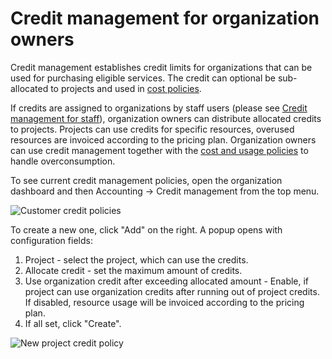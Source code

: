 # Credit management for organization owners

Credit management establishes credit limits for organizations that can be used for purchasing eligible services.
The credit can optional be sub-allocated to projects and used in [cost policies](cost-and-usage-policies.md).

If credits are assigned to organizations by staff users (please see [Credit management for staff](../staff-users/credit-management-staff.md)),
organization owners can distribute allocated credits to projects. Projects can use credits for specific resources,
overused resources are invoiced according to the pricing plan. Organization owners can use credit management together
with the [cost and usage policies](cost-and-usage-policies.md) to handle overconsumption.

To see current credit management policies, open the organization dashboard and then Accounting -> Credit management from the top menu.

![Customer credit policies](../img/Customer_credit_management_list.png)

To create a new one, click "Add" on the right. A popup opens with configuration fields:

1. Project - select the project, which can use the credits.
2. Allocate credit - set the maximum amount of credits.
3. Use organization credit after exceeding allocated amount - Enable, if project can use organization credits after running out of project credits. If disabled, resource usage will be invoiced according to the pricing plan.
4. If all set, click "Create".

![New project credit policy](../img/Project_credit_new.png)

